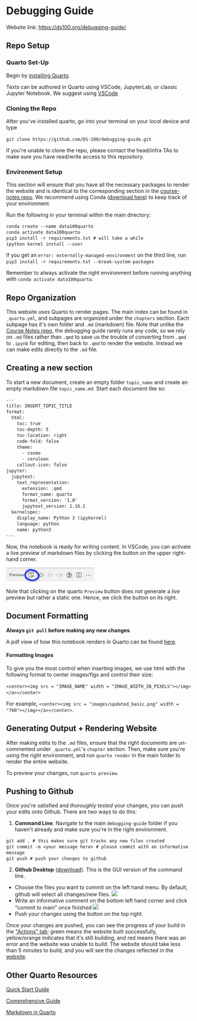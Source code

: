 # Debugging Guide

Website link: https://ds100.org/debugging-guide/

## Repo Setup

### Quarto Set-Up

Begin by [installing Quarto](https://quarto.org/docs/get-started/).

Texts can be authored in Quarto using VSCode, JupyterLab, or classic Jupyter Notebook. We suggest using [VSCode](https://quarto.org/docs/get-started/hello/vscode.html)

### Cloning the Repo
After you've installed quarto, go into your terminal on your *local* device and type 

`git clone https://github.com/DS-100/debugging-guide.git`

If you're unable to clone the repo, please contact the head/infra TAs to make sure you have read/write access to this repository. 

### Environment Setup
This section will ensure that you have all the necessary packages to render the website and is identical to the corresponding section in the [course-notes repo](https://github.com/DS-100/course-notes). We recommend using Conda ([download here](https://www.anaconda.com/download)) to keep track of your environment. 

Run the following in your terminal within the main directory: 

```
conda create --name data100quarto 
conda activate data100quarto
pip3 install -r requirements.txt # will take a while
ipython kernel install --user
```

If you get an `error: externally-managed-environment` on the third line, run `pip3 install -r requirements.txt --break-system-packages`

Remember to always activate the right environment before running anything with `conda activate data100quarto`.


## Repo Organization
This website uses Quarto to render pages. The main index can be found in `_quarto.yml`, and subpages are organized under the `chapters` section. Each subpage has it's own folder and `.md` (markdown) file. Note that unlike the [Course Notes repo](https://github.com/DS-100/course-notes), the debugging guide rarely runs any code, so we rely on `.md` files rather than `.qmd` to save us the trouble of converting from `.qmd` to `.ipynb` for editing, then back to `.qmd` to render the website. Instead we can make edits directly to the `.md` file. 

## Creating a new section
To start a new document, create an empty folder `topic_name` and create an empty markdown file `topic_name.md`. Start each document like so: 

```
---
title: INSERT_TOPIC_TITLE
format:
  html:
    toc: true
    toc-depth: 5
    toc-location: right
    code-fold: false
    theme:
      - cosmo
      - cerulean
    callout-icon: false
jupyter:
  jupytext:
    text_representation:
      extension: .qmd
      format_name: quarto
      format_version: '1.0'
      jupytext_version: 1.16.1
  kernelspec:
    display_name: Python 3 (ipykernel)
    language: python
    name: python3
---
```

Now, the notebook is ready for writing content.  In VSCode, you can activate a live preview of markdown files by clicking the button on the upper right-hand corner.

![](md_preview.png)

Note that clicking on the quarto `Preview` button does not generate a *live* preview but rather a static one. Hence, we click the button on its right. 

## Document Formatting
**Always `git pull` before making any new changes**. 

A pdf view of how this notebook renders in Quarto can be found [here](https://drive.google.com/file/d/17ga5wvfcmvAzQ1rbnCP4kEf5bckST3--/view?usp=sharing).

#### Formatting Images

To give you the most control when inserting images, we use html with the following format to center images/figs and control their size: 

```<center><img src = "IMAGE_NAME" width = "IMAGE_WIDTH_IN_PIXELS"></img></a></center>```

For example, `<center><img src = "images/updated_basic.png" width = "700"></img></a></center>`.


## Generating Output + Rendering Website
After making edits to the `.md` files, ensure that the right documents are un-commented under `_quarto.yml`'s `chapter` section. Then, make sure you're using the right environment, and run `quarto render` in the main folder to render the entire website.

To preview your changes, run `quarto preview`.

## Pushing to Github
Once you're satisfied and *thoroughly tested* your changes, you can push your edits onto Github. There are two ways to do this: 

1. **Command Line**. Navigate to the main `debugging-guide` folder if you haven't already and make sure you're in the right environment. 

```
git add . # this makes sure git tracks any new files created
git commit -m <your message here> # please commit with an informative message
git push # push your changes to github
```

2. **Github Desktop** ([download](https://desktop.github.com/)). This is the GUI version of the command line. 

  * Choose the files you want to commit on the left hand menu. By default, github will select all changes/new files. ![](git_files.png)
  * Write an informative comment on the bottom left hand corner and click "commit to main" once finished ![](git_comment.png)
  * Push your changes using the button on the top right. 

Once your changes are pushed, you can see the progress of your build in the ["Actions" tab](https://github.com/DS-100/debugging-guide/actions); green means the website built successfully, yellow/orange indicates that it's still building, and red means there was an error and the website was unable to build. The website  should take less than 5 minutes to build, and you will see the changes reflected in the [website](https://ds100.org/debugging-guide/). 


## Other Quarto Resources

[Quick Start Guide](https://quarto.org/docs/get-started/)

[Comprehensive Guide](https://quarto.org/docs/guide/)

[Markdown in Quarto](https://quarto.org/docs/authoring/markdown-basics.html)
